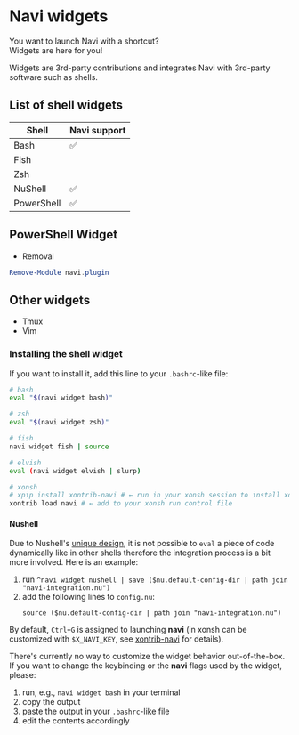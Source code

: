 # Navi widgets

You want to launch Navi with a shortcut?\
Widgets are here for you!

Widgets are 3rd-party contributions and integrates Navi with 3rd-party software such as shells.

## List of shell widgets

| Shell      | Navi support       |
|------------|--------------------|
| Bash       | :white_check_mark: |
| Fish       |                    |
| Zsh        |                    |
| NuShell    | :white_check_mark: |
| PowerShell | :white_check_mark: |

## PowerShell Widget

- Removal

```powershell
Remove-Module navi.plugin
```

## Other widgets

- Tmux
- Vim


### Installing the shell widget

If you want to install it, add this line to your `.bashrc`-like file:

```sh
# bash
eval "$(navi widget bash)"

# zsh
eval "$(navi widget zsh)"

# fish
navi widget fish | source

# elvish
eval (navi widget elvish | slurp)

# xonsh
# xpip install xontrib-navi # ← run in your xonsh session to install xontrib
xontrib load navi # ← add to your xonsh run control file
```

#### Nushell

Due to Nushell's [unique design](https://www.nushell.sh/book/thinking_in_nu.html#think-of-nushell-as-a-compiled-language), it is not possible to `eval` a piece of code dynamically like in other shells therefore the integration process is a bit more involved. Here is an example:
1. run `^navi widget nushell | save ($nu.default-config-dir | path join "navi-integration.nu")`
2. add the following lines to `config.nu`:
    ```nushell
    source ($nu.default-config-dir | path join "navi-integration.nu")
    ```


By default, `Ctrl+G` is assigned to launching **navi** (in xonsh can be customized with `$X_NAVI_KEY`, see [xontrib-navi](https://github.com/eugenesvk/xontrib-navi) for details).

There's currently no way to customize the widget behavior out-of-the-box. If you want to change the keybinding or the **navi** flags used by the widget, please:

1. run, e.g., `navi widget bash` in your terminal
2. copy the output
3. paste the output in your `.bashrc`-like file
4. edit the contents accordingly
